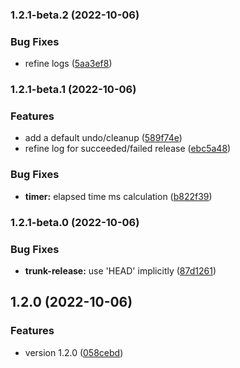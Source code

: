 ### 1.2.1-beta.2 (2022-10-06)


### Bug Fixes

* refine logs ([5aa3ef8](https://github.com/abstracter-io/atomic-release/commit/5aa3ef89bd243c9c580fba8f5f76f2d466520656))


### 1.2.1-beta.1 (2022-10-06)


### Features

* add a default undo/cleanup ([589f74e](https://github.com/abstracter-io/atomic-release/commit/589f74eedf467919beae126b56671490ffaf70c7))
* refine log for succeeded/failed release ([ebc5a48](https://github.com/abstracter-io/atomic-release/commit/ebc5a4804228d197fed01a8e5549cca598ef1976))


### Bug Fixes

* **timer:** elapsed time ms calculation ([b822f39](https://github.com/abstracter-io/atomic-release/commit/b822f39d10e8d194f0b35476fef0f67100fd4f28))


### 1.2.1-beta.0 (2022-10-06)


### Bug Fixes

* **trunk-release:** use 'HEAD' implicitly ([87d1261](https://github.com/abstracter-io/atomic-release/commit/87d1261e9eb842c1a4745b59b32810e2afcdad6d))


## 1.2.0 (2022-10-06)


### Features

* version 1.2.0 ([058cebd](https://github.com/abstracter-io/atomic-release/commit/058cebd161eaa09f624695e0483b398681109d4c))

